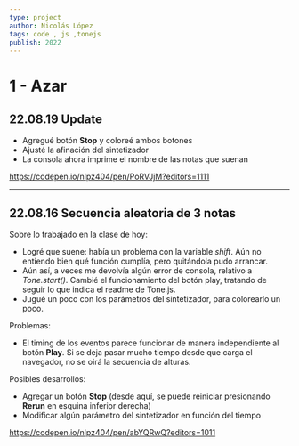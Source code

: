 ```yaml
---
type: project
author: Nicolás López 
tags: code , js ,tonejs
publish: 2022
---
```


# 1 - Azar
## 22.08.19 Update
- Agregué botón **Stop** y coloreé ambos botones
- Ajusté la afinación del sintetizador
- La consola ahora imprime el nombre de las notas que suenan

https://codepen.io/nlpz404/pen/PoRVJjM?editors=1111

---

## 22.08.16 Secuencia aleatoria de 3 notas
Sobre lo trabajado en la clase de hoy:

- Logré que suene: había un problema con la variable *shift*. Aún no entiendo bien qué función cumplía, pero quitándola pudo arrancar.
- Aún así, a veces me devolvía algún error de consola, relativo a *Tone.start()*. Cambié el funcionamiento del botón play, tratando de seguir lo que indica el readme de Tone.js.
- Jugué un poco con los parámetros del sintetizador, para colorearlo un poco.

Problemas:
- El timing de los eventos parece funcionar de manera independiente al botón **Play**. Si se deja pasar mucho tiempo desde que carga el navegador, no se oirá la secuencia de alturas.

Posibles desarrollos:
- Agregar un botón **Stop** (desde aquí, se puede reiniciar presionando **Rerun** en esquina inferior derecha)
- Modificar algún parámetro del sintetizador en función del tiempo

https://codepen.io/nlpz404/pen/abYQRwQ?editors=1011
